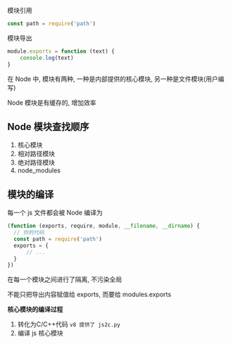 模块引用

```js
const path = require('path')
```

模块导出

```js
module.exports = function (text) {
	console.log(text)
}
```

在 Node 中, 模块有两种, 一种是内部提供的核心模块, 另一种是文件模块(用户编写)

Node 模块是有缓存的, 增加效率

## Node 模块查找顺序

1. 核心模块
2. 相对路径模块
3. 绝对路径模块
4. node_modules

## 模块的编译

每一个 js 文件都会被 Node 编译为

```js
(function (exports, require, module, __filename, __dirname) {
  // 你的代码
  const path = require('path')
  exports = {
      // ...
  }
})
```

在每一个模块之间进行了隔离, 不污染全局

不能只把导出内容赋值给 exports, 而要给 modules.exports

**核心模块的编译过程**

1. 转化为C/C++代码  `v8 提供了 js2c.py`
2. 编译 js 核心模块 

